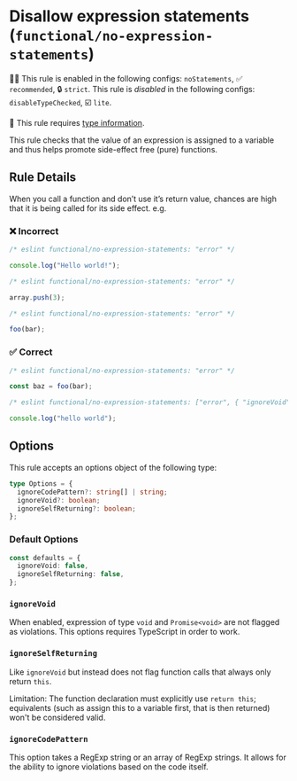 <!-- markdownlint-disable -->
<!-- begin auto-generated rule header -->

# Disallow expression statements (`functional/no-expression-statements`)

💼🚫 This rule is enabled in the following configs: `noStatements`, ✅ `recommended`, 🔒 `strict`. This rule is _disabled_ in the following configs: `disableTypeChecked`, ☑️ `lite`.

💭 This rule requires [type information](https://typescript-eslint.io/linting/typed-linting).

<!-- end auto-generated rule header -->
<!-- markdownlint-restore -->
<!-- markdownlint-restore -->

This rule checks that the value of an expression is assigned to a variable and thus helps promote side-effect free
(pure) functions.

## Rule Details

When you call a function and don’t use it’s return value, chances are high that it is being called for its side effect. e.g.

### ❌ Incorrect

<!-- eslint-skip -->

```js
/* eslint functional/no-expression-statements: "error" */

console.log("Hello world!");
```

<!-- eslint-skip -->

```js
/* eslint functional/no-expression-statements: "error" */

array.push(3);
```

<!-- eslint-skip -->

```js
/* eslint functional/no-expression-statements: "error" */

foo(bar);
```

### ✅ Correct

```js
/* eslint functional/no-expression-statements: "error" */

const baz = foo(bar);
```

```js
/* eslint functional/no-expression-statements: ["error", { "ignoreVoid": true }] */

console.log("hello world");
```

## Options

This rule accepts an options object of the following type:

```ts
type Options = {
  ignoreCodePattern?: string[] | string;
  ignoreVoid?: boolean;
  ignoreSelfReturning?: boolean;
};
```

### Default Options

```ts
const defaults = {
  ignoreVoid: false,
  ignoreSelfReturning: false,
};
```

### `ignoreVoid`

When enabled, expression of type `void` and `Promise<void>` are not flagged as violations.
This options requires TypeScript in order to work.

### `ignoreSelfReturning`

Like `ignoreVoid` but instead does not flag function calls that always only return `this`.

Limitation: The function declaration must explicitly use `return this`; equivalents
(such as assign this to a variable first, that is then returned) won't be considered valid.

### `ignoreCodePattern`

This option takes a RegExp string or an array of RegExp strings.
It allows for the ability to ignore violations based on the code itself.
